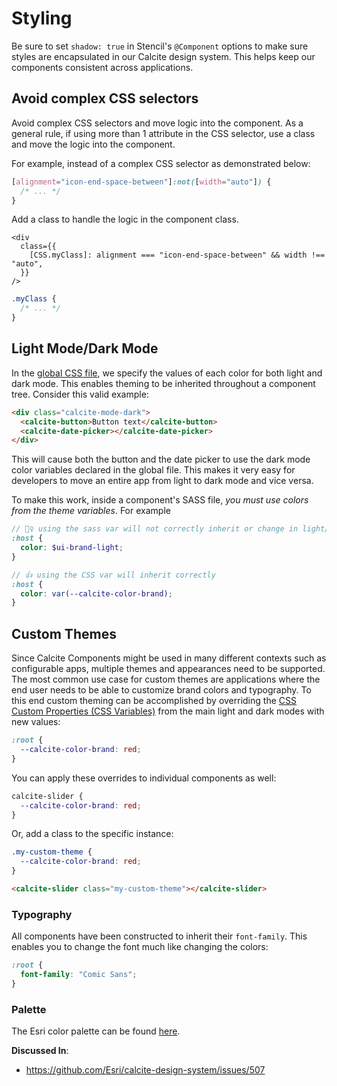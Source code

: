# Styling

Be sure to set `shadow: true` in Stencil's `@Component` options to make sure styles are encapsulated in our Calcite design system. This helps keep our components consistent across applications.

## Avoid complex CSS selectors

Avoid complex CSS selectors and move logic into the component. As a general rule, if using more than 1 attribute in the CSS selector, use a class and move the logic into the component.

For example, instead of a complex CSS selector as demonstrated below:

```css
[alignment="icon-end-space-between"]:not([width="auto"]) {
  /* ... */
}
```

Add a class to handle the logic in the component class.

```tsx
<div
  class={{
    [CSS.myClass]: alignment === "icon-end-space-between" && width !== "auto",
  }}
/>
```

```css
.myClass {
  /* ... */
}
```

## Light Mode/Dark Mode

In the [global CSS file](https://github.com/Esri/calcite-design-system/blob/main/packages/calcite-components/src/assets/styles/global.scss), we specify the values of each color for both light and dark mode. This enables theming to be inherited throughout a component tree. Consider this valid example:

```html
<div class="calcite-mode-dark">
  <calcite-button>Button text</calcite-button>
  <calcite-date-picker></calcite-date-picker>
</div>
```

This will cause both the button and the date picker to use the dark mode color variables declared in the global file. This makes it very easy for developers to move an entire app from light to dark mode and vice versa.

To make this work, inside a component's SASS file, _you must use colors from the theme variables_. For example

```scss
// 🙅‍♀️ using the sass var will not correctly inherit or change in light/dark mode
:host {
  color: $ui-brand-light;
}

// 👍 using the CSS var will inherit correctly
:host {
  color: var(--calcite-color-brand);
}
```

## Custom Themes

Since Calcite Components might be used in many different contexts such as configurable apps, multiple themes and appearances need to be supported. The most common use case for custom themes are applications where the end user needs to be able to customize brand colors and typography. To this end custom theming can be accomplished by overriding the [CSS Custom Properties (CSS Variables)](https://developer.mozilla.org/en-US/docs/Web/CSS/--*) from the main light and dark modes with new values:

```css
:root {
  --calcite-color-brand: red;
}
```

You can apply these overrides to individual components as well:

```css
calcite-slider {
  --calcite-color-brand: red;
}
```

Or, add a class to the specific instance:

```css
.my-custom-theme {
  --calcite-color-brand: red;
}
```

```html
<calcite-slider class="my-custom-theme"></calcite-slider>
```

### Typography

All components have been constructed to inherit their `font-family`. This enables you to change the font much like changing the colors:

```css
:root {
  font-family: "Comic Sans";
}
```

### Palette

The Esri color palette can be found [here](https://esri.github.io/calcite-colors/).

__Discussed In__:

- <https://github.com/Esri/calcite-design-system/issues/507>
